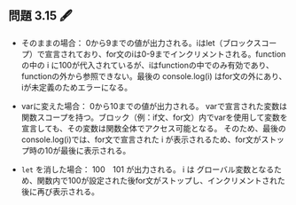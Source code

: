 ## 問題 3.15 🖋

- そのままの場合：
  0から9までの値が出力される。iはlet（ブロックスコープ）で宣言されており、for文のiは0-9までインクリメントされる。functionの中の i に100が代入されているが、iはfunctionの中でのみ有効であり、functionの外から参照できない。最後の console.log(i) はfor文の外にあり、iが未定義のためエラーになる。

- varに変えた場合：
  0から10までの値が出力される。
  varで宣言された変数は関数スコープを持つ。ブロック（例：if文、for文）内でvarを使用して変数を宣言しても、その変数は関数全体でアクセス可能となる。
  そのため、最後のconsole.log(i)では、for文で宣言された i が表示されるため、for文がストップ時の10が最後に表示される。

- `let` を消した場合：
  100　101 が出力される。
  i は グローバル変数となるため、関数内で100が設定された後for文がストップし、インクリメントされた後に再び表示される。
